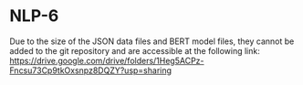 # NLP-6
Due to the size of the JSON data files and BERT model files, they cannot be added to the git repository and are accessible at the following link:
https://drive.google.com/drive/folders/1Heg5ACPz-Fncsu73Cp9tkOxsnpz8DQZY?usp=sharing

